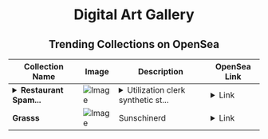 <div align="center">

# Digital Art Gallery

## Trending Collections on OpenSea

| Collection Name                       | Image                                                                                     | Description                       | OpenSea Link                                                                                          |
|---------------------------------------|-------------------------------------------------------------------------------------------|-----------------------------------|--------------------------------------------------------------------------------------------------------|
| **<details><summary>Restaurant Spam...</summary>Restaurant Spam Pakistan</details>** | ![Image](https://i.seadn.io/s/raw/files/b0b8017e7132ba138c3e61be79ebcef6.jpg?w=500&auto=format?w=200&auto=format) | <details><summary>Utilization clerk synthetic st...</summary>Utilization clerk synthetic straight congressional through</details> | <details><summary>Link</summary>[Restaurant Spam Pakistan](https://opensea.io/collection/restaurant-spam-pakistan)</details> |
| **Grasss** | ![Image](https://i.seadn.io/s/raw/files/b6119ee2e5a554f90633553d1e836b5e.jpg?w=500&auto=format?w=200&auto=format) | Sunschinerd | <details><summary>Link</summary>[Grasss](https://opensea.io/collection/grasss-3)</details> |

</div>